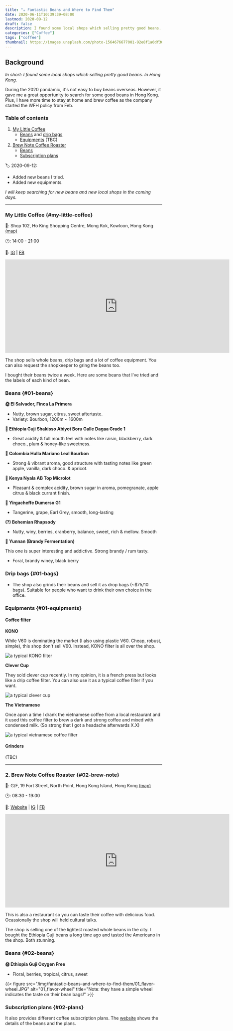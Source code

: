 ```yaml
---
title: "☕️ Fantastic Beans and Where to Find Them"
date: 2020-06-11T10:39:39+08:00
lastmod: 2020-09-12
draft: false
description: I found some local shops which selling pretty good beans. In Hong Kong.
categories: ["Coffee"]
tags: ["coffee"]
thumbnail: https://images.unsplash.com/photo-1564676677001-92e8f1a0df30?ixlib=rb-1.2.1&ixid=eyJhcHBfaWQiOjEyMDd9&auto=format&fit=crop&w=1000&q=80
---
```


## Background ##

*In short: I found some local shops which selling pretty good beans. In Hong Kong.*

During the 2020 pandamic, it's not easy to buy beans overseas. However, it gave me a great opportunity to search for some good beans in Hong Kong. Plus, I have more time to stay at home and brew coffee as the company started the WFH policy from Feb.

### Table of contents
1. [My Little Coffee](#my-little-coffee)
   - [Beans](#01-beans) and [drip bags](#01-bags)
   - [Equipments](#01-equipments) (TBC)
2. [Brew Note Coffee Roaster](#02-brew-note)
   - [Beans](#02-beans)
   - [Subscription plans](#02-plans)

🏷 2020-09-12:
- Added new beans I tried.
- Added new equipments.

*I will keep searching for new beans and new local shops in the coming days.*

---

### My Little Coffee {#my-little-coffee} ###

📍:  Shop 102, Ho King Shopping Centre, Mong Kok, Kowloon, Hong Kong [(map)](https://goo.gl/maps/tmvvYoYdbwdXHT1Q8)

🕑: 14:00 - 21:00

🔗: [IG](https://www.instagram.com/mylittlecoffee/ "@mylittlecoffee") | [FB](https://www.facebook.com/MYLITTLECOFFEE.HK "@MYLITTLECOFFEE.HK")

<iframe src="https://www.google.com/maps/embed?pb=!1m18!1m12!1m3!1d3690.994368201023!2d114.16981291454812!3d22.31605274796321!2m3!1f0!2f0!3f0!3m2!1i1024!2i768!4f13.1!3m3!1m2!1s0x340400c6eba8f7f1%3A0xcda642d8b7eb4c2e!2z5aW95pmv5ZWG5qWt5Lit5b-D!5e0!3m2!1szh-TW!2ses!4v1591843734940!5m2!1szh-TW!2ses" width="720" height="300" frameborder="0" style="border:0;" allowfullscreen="true" aria-hidden="false" tabindex="0"></iframe>

The shop sells whole beans, drip bags and a lot of coffee equipment. You can also request the shopkeeper to gring the beans too.

I bought their beans twice a week. Here are some beans that I've tried and the labels of each kind of bean.

### Beans {#01-beans} ###

**🌞 El Salvador, Finca La Primera** 

- Nutty, brown sugar, citrus, sweet aftertaste.
- Variety: Bourbon, 1200m ~ 1600m

**🌊 Ethiopia Guji Shakisso Abiyot Boru Galle Dagaa Grade 1**

- Great acidity & full mouth feel with notes like raisin, blackberry, dark choco., plum & honey-like sweetness.

**🌊 Colombia Hulla Mariano Leal Bourbon**

- Strong & vibrant aroma, good structure with tasting notes like green apple, vanilla, dark choco. & apricot.

**🌊 Kenya Nyala AB Top Microlot**

- Pleasant & complex acidity, brown sugar in aroma, pomegranate, apple citrus & black currant finish.

**🌊 Yirgacheffe Dumerso G1**

- Tangerine, grape, Earl Grey, smooth, long-lasting

**(?) Bohemian Rhapsody**

- Nutty, winy, berries, cranberry, balance, sweet, rich & mellow. Smooth

**🍷 Yunnan (Brandy Fermentation)**

This one is super interesting and addictive. Strong brandy / rum tasty.
- Foral, brandy winey, black berry

### Drip bags {#01-bags} ###

- The shop also grinds their beans and sell it as drop bags (~$75/10 bags). Suitable for people who want to drink their own choice in the office.

### Equipments {#01-equipments} ###

#### Coffee filter
**KONO**

While V60 is dominating the market (I also using plastic V60. Cheap, robust, simple), this shop don't sell V60. Instead, KONO filter is all over the shop.

![a typical KONO filter](https://shop.r10s.jp/ultramix/cabinet/item17/md-41_1.jpg)

**Clever Cup**

They sold clever cup recently. In my opinion, it is a french press but looks like a drip coffee filter. You can also use it as a typical coffee filter if you want.

![a typical clever cup](https://s3-ap-southeast-2.amazonaws.com/fivesenses.com.au/wp-content/uploads/2016/04/17122158/CCD.png)

**The Vietnamese**

Once apon a time I drank the vietnamese coffee from a local restaurant and it used this coffee filter to brew a dark and strong coffee and mixed with condensed milk. (So strong that I got a headache afterwards X.X)

![a typical vietnamese coffee filter](https://www.webstaurantstore.com/images/products/extra_large/58984/99644.jpg)

#### Grinders
(TBC)

---

### 2. Brew Note Coffee Roaster {#02-brew-note} ###

📍: G/F, 19 Fort Street, North Point, Hong Kong Island, Hong Kong [(map)](https://goo.gl/maps/FH97kAU441xBLEsv5)

🕑: 08:30 - 19:00

🔗: [Website](https://brewnotecoffee.com/) | [IG](https://www.instagram.com/brewnotecoffee/, "@brewnotecoffee") | [FB](https://www.facebook.com/brewnotecoffee/ "@brewnotecoffee")

<iframe src="https://www.google.com/maps/embed?pb=!1m18!1m12!1m3!1d1935.6125276425794!2d114.19573503377934!3d22.29003915191319!2m3!1f0!2f0!3f0!3m2!1i1024!2i768!4f13.1!3m3!1m2!1s0x3404010391cc2fef%3A0xca430d4451503bfe!2sBrew%20Note%20Coffee%20Roaster!5e0!3m2!1szh-TW!2ses!4v1591849727090!5m2!1szh-TW!2ses" width="720" height="300" frameborder="0" style="border:0;" allowfullscreen="" aria-hidden="false" tabindex="0"></iframe>

This is also a restaurant so you can taste their coffee with delicious food. Ocassionally the shop will held cultural talks.

The shop is selling one of the lightest roasted whole beans in the city. I bought the Ethiopia Guji beans a long time ago and tasted the Americano in the shop. Both stunning.

### Beans {#02-beans} ###

**🌞 Ethiopia Guji Oxygen Free**

- Floral, berries, tropical, citrus, sweet

{{< figure src="/img/fantastic-beans-and-where-to-find-them/01_flavor-wheel.JPG" alt="01_flavor-wheel" title="Note: they have a simple wheel indicates the taste on their bean bags!" >}}


### Subscription plans {#02-plans} ###

It also provides different coffee subscription plans. The [website](https://brewnotecoffee.com/) shows the details of the beans and the plans.






